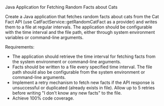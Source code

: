 Java Application for Fetching Random Facts about Cats

Create a Java application that fetches random facts about cats from the Cat Fact API (use CatFactService::getRandomCatFact as a provider) and writes them to a file at regular intervals. The application should be configurable with the time interval and the file path, either through system environment variables or command-line arguments.

Requirements:
- The application should retrieve the time interval for fetching facts from the system environment or command-line arguments.
- Facts should be written to a file every specified time interval. The file path should also be configurable from the system environment or command-line arguments.
- Implement a retry mechanism to fetch new facts if the API response is unsuccessful or duplicated (already exists in file). Allow up to 5 retries before writing "I don't know any new facts" to the file.
- Achieve 100% code coverage.



